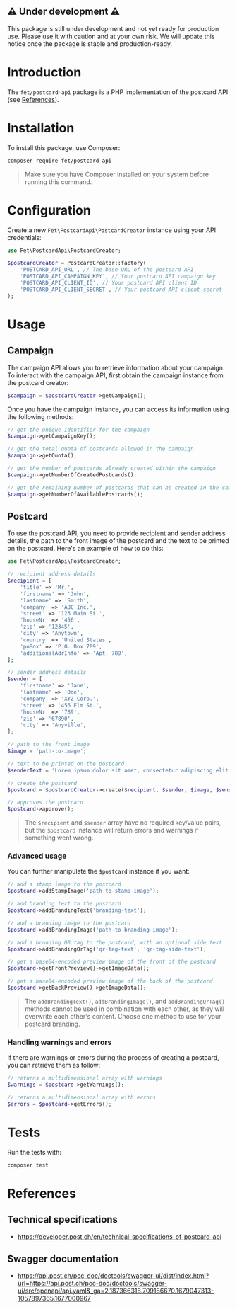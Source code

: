 ## ⚠️ Under development ⚠️
This package is still under development and not yet ready for production use. Please use it with caution and at your own risk. We will update this notice once the package is stable and production-ready.

# Introduction
The `fet/postcard-api` package is a PHP implementation of the postcard API (see [References](#references)).

# Installation
To install this package, use Composer:

```bash
composer require fet/postcard-api
```

> Make sure you have Composer installed on your system before running this command.

# Configuration
Create a new `Fet\PostcardApi\PostcardCreator` instance using your API credentials:

```php
use Fet\PostcardApi\PostcardCreator;

$postcardCreator = PostcardCreator::factory(
    'POSTCARD_API_URL', // The base URL of the postcard API
    'POSTCARD_API_CAMPAIGN_KEY', // Your postcard API campaign key
    'POSTCARD_API_CLIENT_ID', // Your postcard API client ID
    'POSTCARD_API_CLIENT_SECRET', // Your postcard API client secret
);
```

# Usage
## Campaign
The campaign API allows you to retrieve information about your campaign. To interact with the campaign API, first obtain the campaign instance from the postcard creator:
```php
$campaign = $postcardCreator->getCampaign();
```

Once you have the campaign instance, you can access its information using the following methods:

```php
// get the unique identifier for the campaign
$campaign->getCampaignKey();

// get the total quota of postcards allowed in the campaign
$campaign->getQuota();

// get the number of postcards already created within the campaign
$campaign->getNumberOfCreatedPostcards();

// get the remaining number of postcards that can be created in the campaign
$campaign->getNumberOfAvailablePostcards();
```

## Postcard
To use the postcard API, you need to provide recipient and sender address details, the path to the front image of the postcard and the text to be printed on the postcard. Here's an example of how to do this:

```php
use Fet\PostcardApi\PostcardCreator;

// recipient address details
$recipient = [
    'title' => 'Mr.',
    'firstname' => 'John',
    'lastname' => 'Smith',
    'company' => 'ABC Inc.',
    'street' => '123 Main St.',
    'houseNr' => '456',
    'zip' => '12345',
    'city' => 'Anytown',
    'country' => 'United States',
    'poBox' => 'P.O. Box 789',
    'additionalAdrInfo' => 'Apt. 789',
];

// sender address details
$sender = [
    'firstname' => 'Jane',
    'lastname' => 'Doe',
    'company' => 'XYZ Corp.',
    'street' => '456 Elm St.',
    'houseNr' => '789',
    'zip' => '67890',
    'city' => 'Anyville',
];

// path to the front image
$image = 'path-to-image';

// text to be printed on the postcard
$senderText = 'Lorem ipsum dolor sit amet, consectetur adipiscing elit.';

// create the postcard
$postcard = $postcardCreator->create($recipient, $sender, $image, $senderText);

// approves the postcard
$postcard->approve();
```

> The `$recipient` and `$sender` array have no required key/value pairs, but the `$postcard` instance will return errors and warnings if something went wrong.

### Advanced usage
You can further manipulate the `$postcard` instance if you want:

```php
// add a stamp image to the postcard
$postcard->addStampImage('path-to-stamp-image');

// add branding text to the postcard
$postcard->addBrandingText('branding-text');

// add a branding image to the postcard
$postcard->addBrandingImage('path-to-branding-image');

// add a branding QR tag to the postcard, with an optional side text
$postcard->addBrandingQrTag('qr-tag-text', 'qr-tag-side-text');

// get a base64-encoded preview image of the front of the postcard
$postcard->getFrontPreview()->getImageData();

// get a base64-encoded preview image of the back of the postcard
$postcard->getBackPreview()->getImageData();
```

> The `addBrandingText()`, `addBrandingImage()`, and `addBrandingQrTag()` methods cannot be used in combination with each other, as they will overwrite each other's content. Choose one method to use for your postcard branding.

### Handling warnings and errors
If there are warnings or errors during the process of creating a postcard, you can retrieve them as follow:

```php
// returns a multidimensional array with warnings
$warnings = $postcard->getWarnings();

// returns a multidimensional array with errors
$errors = $postcard->getErrors();
```

# Tests
Run the tests with:

```bash
composer test
```

# References
## Technical specifications
- https://developer.post.ch/en/technical-specifications-of-postcard-api

## Swagger documentation
- https://api.post.ch/pcc-doc/doctools/swagger-ui/dist/index.html?url=https://api.post.ch/pcc-doc/doctools/swagger-ui/src/openapi/api.yaml&_ga=2.187366318.709186670.1679047313-1057897365.1677000967